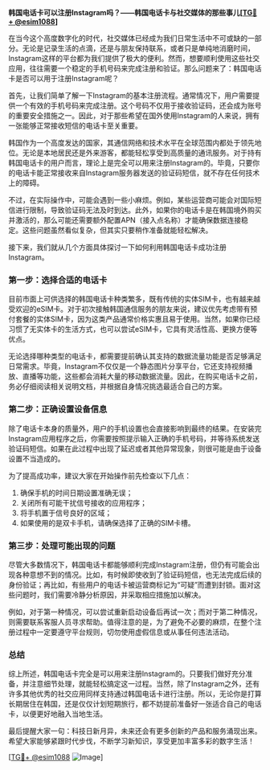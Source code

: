 **韩国电话卡可以注册Instagram吗？——韩国电话卡与社交媒体的那些事儿[[TG💪+ @esim1088](https://t.me/s/esim1088)]**

在当今这个高度数字化的时代，社交媒体已经成为我们日常生活中不可或缺的一部分。无论是记录生活的点滴，还是与朋友保持联系，或者只是单纯地消磨时间，Instagram这样的平台都为我们提供了极大的便利。然而，想要顺利使用这些社交应用，往往需要一个稳定的手机号码来完成注册和验证。那么问题来了：韩国电话卡是否可以用于注册Instagram呢？

首先，让我们简单了解一下Instagram的基本注册流程。通常情况下，用户需要提供一个有效的手机号码来完成注册。这个号码不仅用于接收验证码，还会成为账号的重要安全措施之一。因此，对于那些希望在国外使用Instagram的人来说，拥有一张能够正常接收短信的电话卡至关重要。

韩国作为一个高度发达的国家，其通信网络和技术水平在全球范围内都处于领先地位。无论是本地居民还是外来游客，都能轻松享受到高质量的通讯服务。对于持有韩国电话卡的用户而言，理论上是完全可以用来注册Instagram的。毕竟，只要你的电话卡能正常接收来自Instagram服务器发送的验证码短信，就不存在任何技术上的障碍。

不过，在实际操作中，可能会遇到一些小麻烦。例如，某些运营商可能会对国际短信进行限制，导致验证码无法及时到达。此外，如果你的电话卡是在韩国境外购买并激活的，那么可能还需要额外配置APN（接入点名称）才能确保数据连接稳定。这些问题虽然看似复杂，但其实只要稍作准备就能轻松解决。

接下来，我们就从几个方面具体探讨一下如何利用韩国电话卡成功注册Instagram。

### 第一步：选择合适的电话卡

目前市面上可供选择的韩国电话卡种类繁多，既有传统的实体SIM卡，也有越来越受欢迎的eSIM卡。对于初次接触韩国通信服务的朋友来说，建议优先考虑带有预付套餐的实体SIM卡，因为这类产品通常价格实惠且易于使用。当然，如果你已经习惯了无实体卡的生活方式，也可以尝试eSIM卡，它具有灵活性高、更换方便等优点。

无论选择哪种类型的电话卡，都需要提前确认其支持的数据流量功能是否足够满足日常需求。毕竟，Instagram不仅仅是一个静态图片分享平台，它还支持视频播放、直播等功能，这些都会消耗大量的移动数据流量。因此，在购买电话卡之前，务必仔细阅读相关说明文档，并根据自身情况挑选最适合自己的方案。

### 第二步：正确设置设备信息

除了电话卡本身的质量外，用户的手机设置也会直接影响到最终的结果。在安装完Instagram应用程序之后，你需要按照提示输入正确的手机号码，并等待系统发送验证码短信。如果在此过程中出现了延迟或者其他异常现象，则很可能是由于设备设置不当造成的。

为了提高成功率，建议大家在开始操作前先检查以下几点：
1. 确保手机的时间日期设置准确无误；
2. 关闭所有可能干扰信号接收的应用程序；
3. 将手机置于信号良好的区域；
4. 如果使用的是双卡手机，请确保选择了正确的SIM卡槽。

### 第三步：处理可能出现的问题

尽管大多数情况下，韩国电话卡都能够顺利完成Instagram注册，但仍有可能会出现各种意想不到的情况。比如，有时候即使收到了验证码短信，也无法完成后续的身份验证；再比如，有些用户的电话卡被运营商标记为“可疑”而遭到封锁。面对这些问题时，我们需要冷静分析原因，并采取相应措施加以解决。

例如，对于第一种情况，可以尝试重新启动设备后再试一次；而对于第二种情况，则需要联系客服人员寻求帮助。值得注意的是，为了避免不必要的麻烦，在整个注册过程中一定要遵守平台规则，切勿使用虚假信息或从事任何违法活动。

### 总结

综上所述，韩国电话卡完全是可以用来注册Instagram的。只要我们做好充分准备，并注意细节处理，就能轻松搞定这一过程。当然，除了Instagram之外，还有许多其他优秀的社交应用同样支持通过韩国电话卡进行注册。所以，无论你是打算长期居住在韩国，还是仅仅计划短期旅行，都不妨提前准备好一张适合自己的电话卡，以便更好地融入当地生活。

最后提醒大家一句：科技日新月异，未来还会有更多创新的产品和服务涌现出来。希望大家能够紧跟时代步伐，不断学习新知识，享受更加丰富多彩的数字生活！

[[TG💪+ @esim1088](https://t.me/s/esim1088) ![Image](https://i.postimg.cc/4NQfJmqS/Snipaste-2025-05-13-00-14-12.png)]